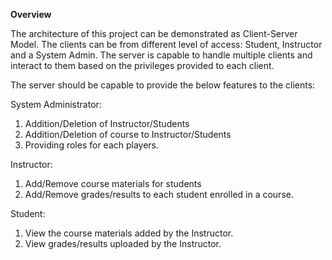 **Overview**

The architecture of this project can be demonstrated as Client-Server Model. 
The clients can be from different level of access: Student, Instructor and a System Admin.
The server is capable to handle multiple clients and interact to them based on the privileges provided to each client.

The server should be capable to provide the below features to the clients:

System Administrator:
1. Addition/Deletion of Instructor/Students
2. Addition/Deletion of course to Instructor/Students
3. Providing roles for each players.

Instructor:
1. Add/Remove course materials for students
2. Add/Remove grades/results to each student enrolled in a course.

Student:
1. View the course materials added by the Instructor.
2. View grades/results uploaded by the Instructor.
